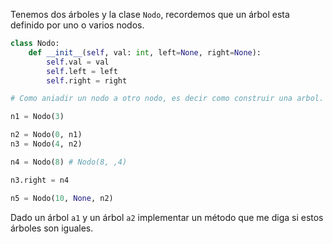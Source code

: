 Tenemos dos árboles y la clase `Nodo`, recordemos que un árbol esta definido por uno o varios nodos.

```python
class Nodo:
    def __init__(self, val: int, left=None, right=None):
        self.val = val
        self.left = left
        self.right = right
```

```python
# Como aniadir un nodo a otro nodo, es decir como construir una arbol.

n1 = Nodo(3)

n2 = Nodo(0, n1)
n3 = Nodo(4, n2)

n4 = Nodo(8) # Nodo(8, ,4)

n3.right = n4

n5 = Nodo(10, None, n2)

```


Dado un árbol `a1` y un árbol `a2` implementar un método que me diga si estos árboles son iguales.
